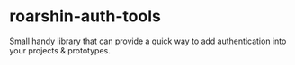 # roarshin-auth-tools
Small handy library that can provide a quick way to add authentication into your projects &amp; prototypes. 
